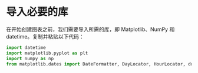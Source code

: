 # 导入必要的库

在开始创建图表之前，我们需要导入所需的库，即 Matplotlib、NumPy 和 datetime。复制并粘贴以下代码：

```python
import datetime
import matplotlib.pyplot as plt
import numpy as np
from matplotlib.dates import DateFormatter, DayLocator, HourLocator, drange
```
